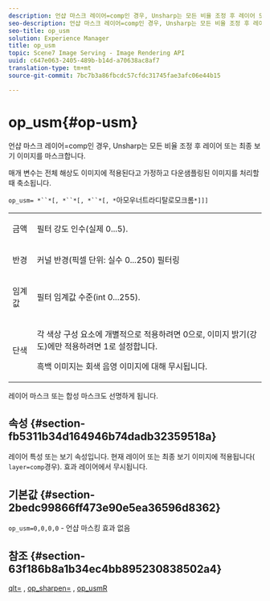 ```yaml
---
description: 언샵 마스크 레이어=comp인 경우, Unsharp는 모든 비율 조정 후 레이어 또는 최종 보기 이미지를 마스크합니다.
seo-description: 언샵 마스크 레이어=comp인 경우, Unsharp는 모든 비율 조정 후 레이어 또는 최종 보기 이미지를 마스크합니다.
seo-title: op_usm
solution: Experience Manager
title: op_usm
topic: Scene7 Image Serving - Image Rendering API
uuid: c647e063-2405-489b-b14d-a70638ac8af7
translation-type: tm+mt
source-git-commit: 7bc7b3a86fbcdc57cfdc31745fae3afc06e44b15

---
```



# op_usm{#op-usm}

언샵 마스크 레이어=comp인 경우, Unsharp는 모든 비율 조정 후 레이어 또는 최종 보기 이미지를 마스크합니다.

매개 변수는 전체 해상도 이미지에 적용된다고 가정하고 다운샘플링된 이미지를 처리할 때 축소됩니다.

`op_usm= *``*[, *``*[, *``*[, *`아모우너트라디탈로모크롬`*]]]`

<table id="simpletable_0697E3BCB45F41C494D93A6017ADD2BF"> 
 <tr class="strow"> 
  <td class="stentry"> <p><span class="codeph"><span class="varname"> 금액</span></span> </p></td> 
  <td class="stentry"> <p>필터 강도 인수(실제 0...5). </p></td> 
 </tr> 
 <tr class="strow"> 
  <td class="stentry"> <p><span class="codeph"><span class="varname"> 반경</span></span> </p></td> 
  <td class="stentry"> <p>커널 반경(픽셀 단위: 실수 0...250) 필터링 </p></td> 
 </tr> 
 <tr class="strow"> 
  <td class="stentry"> <p><span class="codeph"><span class="varname"> 임계값</span></span> </p></td> 
  <td class="stentry"> <p>필터 임계값 수준(int 0...255). </p></td> 
 </tr> 
 <tr class="strow"> 
  <td class="stentry"> <p><span class="codeph"><span class="varname"> 단색</span></span> </p></td> 
  <td class="stentry"> <p>각 색상 구성 요소에 개별적으로 적용하려면 0으로, 이미지 밝기(강도)에만 적용하려면 1로 설정합니다. </p> <p> <span class="codeph"><span class="varname"> 흑백</span></span> 이미지는 회색 음영 이미지에 대해 무시됩니다. </p></td> 
 </tr> 
</table>

레이어 마스크 또는 합성 마스크도 선명하게 됩니다.

## 속성 {#section-fb5311b34d164946b74dadb32359518a}

레이어 특성 또는 보기 속성입니다. 현재 레이어 또는 최종 보기 이미지에 적용됩니다( `layer=comp`경우). 효과 레이어에서 무시됩니다.

## 기본값 {#section-2bedc99866ff473e90e5ea36596d8362}

`op_usm=0,0,0,0` - 언샵 마스킹 효과 없음

## 참조 {#section-63f186b8a1b34ec4bb895230838502a4}

[qlt=](../../../../../is-api/http-ref/image-serving-api-ref/c-http-protocol-reference/c-command-reference/r-is-http-qlt.md#reference-f69ed0758c784b0385d979820546d352) , [op_sharpen=](../../../../../is-api/http-ref/image-serving-api-ref/c-http-protocol-reference/c-command-reference/r-op-sharpen.md#reference-c32573230c6140f883efdaa201ea8541) , [op_usmR](../../../../../is-api/http-ref/image-serving-api-ref/c-http-protocol-reference/c-command-reference/r-op-usmr.md#reference-c0168bc1e3a24370883670c09bcb0fef)
